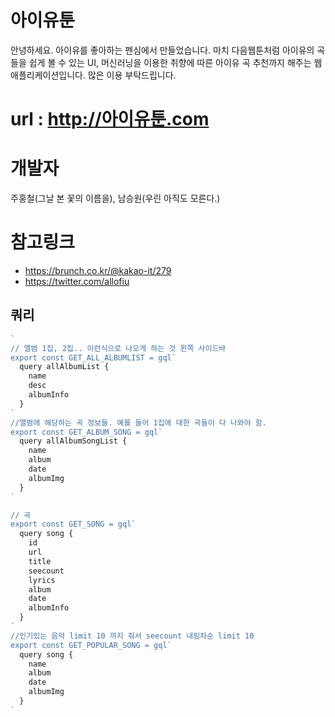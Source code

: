 # 아이유툰
안녕하세요. 아이유를 좋아하는 펜심에서 만들었습니다. 
마치 다음웹툰처럼 아이유의 곡들을 쉽게 볼 수 있는 UI, 머신러닝을 이용한 취향에 따른 아이유 곡 추천까지 해주는 웹애플리케이션입니다. 많은 이용 부탁드립니다. 

# url : http://아이유툰.com

# 개발자 
주홍철(그날 본 꽃의 이름을), 남승원(우린 아직도 모른다.)

# 참고링크
 - https://brunch.co.kr/@kakao-it/279
 - https://twitter.com/allofiu 

## 쿼리 

```js
`
// 앨범 1집, 2집.. 이런식으로 나오게 하는 것 왼쪽 사이드바
export const GET_ALL_ALBUMLIST = gql`
  query allAlbumList {
    name
    desc
    albumInfo
  }
`
//앨범에 해당하는 곡 정보들. 예를 들어 1집에 대한 곡들이 다 나와야 함. 
export const GET_ALBUM_SONG = gql`
  query allAlbumSongList {
    name
    album
    date
    albumImg 
  }
` 

// 곡
export const GET_SONG = gql`
  query song {
    id
    url
    title
    seecount
    lyrics
    album
    date
    albumInfo 
  }
`
//인기있는 음악 limit 10 까지 줘서 seecount 내림차순 limit 10
export const GET_POPULAR_SONG = gql`
  query song {
    name
    album
    date
    albumImg
  }
`
```